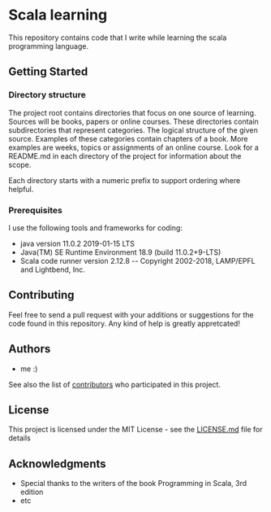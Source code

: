 # Scala learning

This repository contains code that I write while learning the scala programming language.

## Getting Started

### Directory structure

The project root contains directories that focus on one source of learning. Sources will be books, papers or online courses. These directories contain subdirectories that represent categories. The logical structure of the given source. Examples of these categories contain chapters of a book. More examples are weeks, topics or assignments of an online course. Look for a README.md in each directory of the project for information about the scope.

Each directory starts with a numeric prefix to support ordering where helpful.

### Prerequisites

I use the following tools and frameworks for coding:

* java version 11.0.2 2019-01-15 LTS
* Java(TM) SE Runtime Environment 18.9 (build 11.0.2+9-LTS)
* Scala code runner version 2.12.8 -- Copyright 2002-2018, LAMP/EPFL and Lightbend, Inc.

## Contributing

Feel free to send a pull request with your additions or suggestions for the code found in this repository. Any kind of help is greatly appretcated!

## Authors

* me :)

See also the list of [contributors](https://github.com/adhie1337/scala_learning/graphs/contributors) who participated in this project.

## License

This project is licensed under the MIT License - see the [LICENSE.md](LICENSE.md) file for details

## Acknowledgments

* Special thanks to the writers of the book Programming in Scala, 3rd edition
* etc

